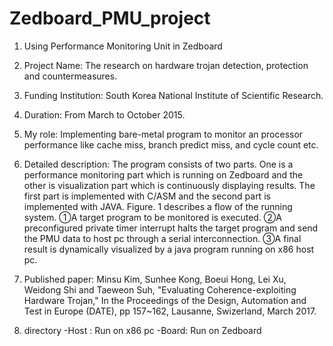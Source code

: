 # Zedboard_PMU_project
1. Using Performance Monitoring Unit in Zedboard

2. Project Name: The research on hardware trojan detection, protection and countermeasures.

3. Funding Institution: South Korea National Institute of Scientific Research.

4. Duration: From March to October 2015.

5. My role: Implementing bare-metal program to monitor an processor performance like cache miss, branch predict miss, and cycle count etc. 

6. Detailed description: The program consists of two parts. One is a performance monitoring part which is running on Zedboard and the other is visualization part which is continuously displaying results. The first part is implemented with C/ASM and the second part is implemented with JAVA. Figure. 1 describes a flow of the running system. ①A target program to be monitored is executed. ②A preconfigured private timer interrupt halts the target program and send the PMU data to host pc through a serial interconnection. ③A final result is dynamically visualized by a java program running on x86 host pc.

7. Published paper: Minsu Kim, Sunhee Kong, Boeui Hong, Lei Xu, Weidong Shi and Taeweon Suh, "Evaluating Coherence-exploiting Hardware Trojan," In the Proceedings of the Design, Automation and Test in Europe (DATE), pp 157~162, Lausanne, Swizerland, March 2017.

8. directory
-Host : Run on x86 pc
-Board: Run on Zedboard
